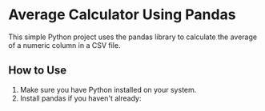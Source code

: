 # Average Calculator Using Pandas

This simple Python project uses the pandas library to calculate the average of a numeric column in a CSV file.

## How to Use

1. Make sure you have Python installed on your system.
2. Install pandas if you haven't already:
